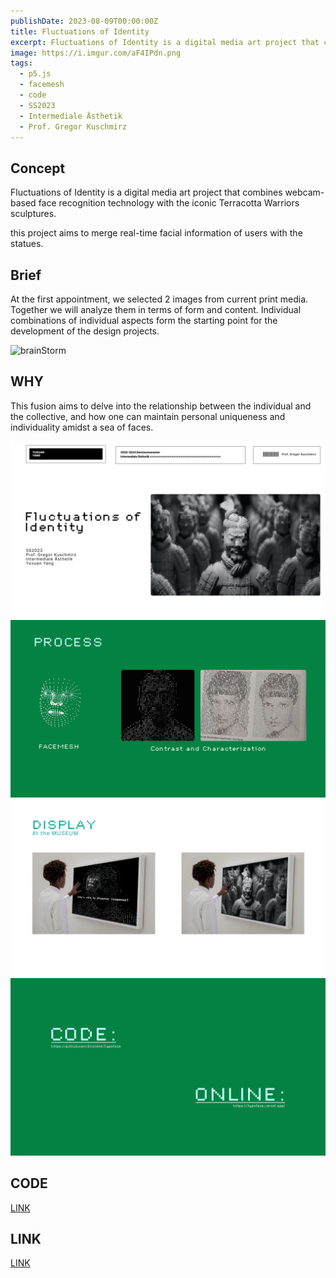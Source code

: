 ```yaml
---
publishDate: 2023-08-09T00:00:00Z
title: Fluctuations of Identity
excerpt: Fluctuations of Identity is a digital media art project that combines webcam-based face recognition technology with the iconic Terracotta Warriors sculptures. 
image: https://i.imgur.com/aF4IPdn.png
tags:
  - p5.js
  - facemesh
  - code
  - SS2023  
  - Intermediale Ästhetik
  - Prof. Gregor Kuschmirz
---
```




## Concept
Fluctuations of Identity is a digital media art project that combines webcam-based face recognition technology with the iconic Terracotta Warriors sculptures.

this project aims to merge real-time facial information of users with the statues.


## Brief

At the first appointment, we selected 2 images from current print media. Together we will analyze them in terms of form and content. Individual combinations of individual aspects form the starting point for the development of the design projects.

![brainStorm](https://i.imgur.com/85itpGF.png)

## WHY
This fusion aims to delve into the relationship between the individual and the collective, and how one can maintain personal uniqueness and individuality amidst a sea of faces.


![1-what](../../assets/images/identity/1.png)
![2](../../assets/images/identity/2.png)
![2](../../assets/images/identity/3.png)
![2](../../assets/images/identity/4.png)

## CODE 
[LINK](https://github.com/Druidss/Typoface)

## LINK
[LINK](https://typoface.vercel.app/)

